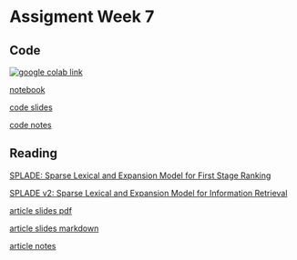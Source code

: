 # Assigment Week 7

## Code

[![google colab link](https://colab.research.google.com/assets/colab-badge.svg)](https://colab.research.google.com/github/tcvieira/IA368-DD-012023/blob/main/assingments/07/notebook.ipynb)

[notebook](notebook.ipynb)

[code slides](code-slides.pdf)

[code notes](code-notes.pdf)

## Reading

[SPLADE: Sparse Lexical and Expansion Model
for First Stage Ranking](https://arxiv.org/pdf/2107.05720.pdf)

[SPLADE v2: Sparse Lexical and Expansion Model for
Information Retrieval](https://arxiv.org/pdf/2109.10086.pdf)

[article slides pdf](article-slides.pdf)

[article slides markdown](article-slides.md)

[article notes](article-notes.md)
